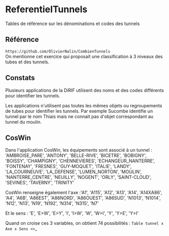 # ReferentielTunnels
Tables de référence sur les dénominations et codes des tunnels

## Référence
`https://github.com/OlivierNalin/CombienTunnels`   
On mentionne cet exercice qui proposait une classification à 3 niveaux des tubes et des tunnels.  

## Constats
Plusieurs applications de la DiRIF utilisent des noms et des codes différents pour identifier les tunnels.

Les applications n'utilisent pas toutes les mêmes objets ou regroupements de tubes pour identifier les tunnels.
Par exemple Sucombe identifie un tunnel par le nom Thiais mais ne connait pas d'objet correspondant au tunnel du moulin.

## CosWin
Dans l'application CosWin, les équipements sont associé à un tunnel : 'AMBROISE_PARE', 'ANTONY', 'BELLE-RIVE', 'BICETRE', 'BOBIGNY', 'BOISSY',
       'CHAMPIGNY', 'CHENNEVIERES', 'ECHANGEUR_NANTERRE', 'FONTENAY',       'FRESNES', 'GUY-MOQUET', 'ITALIE', 'LANDY', 'LA_COURNEUVE',
       'LA_DEFENSE', 'LUMEN_NORTON', 'MOULIN', 'NANTERRE_CENTRE', 'NEUILLY',       'NOGENT', 'ORLY', 'SAINT-CLOUD', 'SEVINES', 'TAVERNY', 'TRINITY'

CosWin renseigne également l'axe :'A1', 'A115', 'A12', 'A13', 'A14', 'A14XA86', 'A4', 'A6B', 'A86EST',
       'A86NORD', 'A86OUEST', 'A86SUD', 'N1013', 'N1014', 'N12', 'N13', 'N19',       'N192', 'N314', 'N315', 'N7'

Et le sens : 'E', 'E>W', 'E>Y', 'I', 'I>W', 'W', 'W>I', 'Y', 'Y>E', 'Y>I'

Quand on croise ces 3 variables, on obtient 74 possibilités : `Table tunnel x Axe x Sens <>`_



